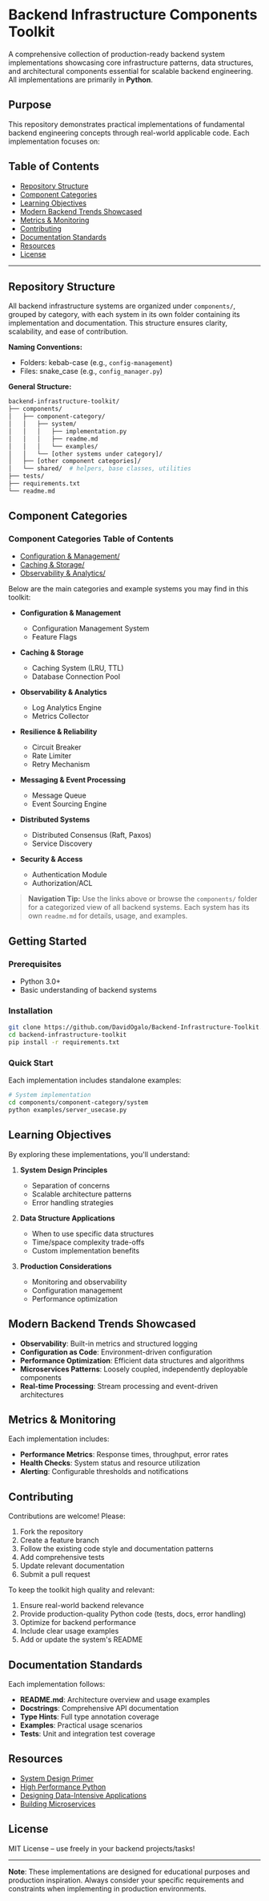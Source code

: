 # Backend Infrastructure Components Toolkit

A comprehensive collection of production-ready backend system implementations showcasing core infrastructure patterns, data structures, and architectural components essential for scalable backend engineering. All implementations are primarily in **Python**.

## Purpose

This repository demonstrates practical implementations of fundamental backend engineering concepts through real-world applicable code. Each implementation focuses on:

## Table of Contents

- [Repository Structure](#repository-structure)
- [Component Categories](#component-categories)
- [Learning Objectives](#learning-objectives)
- [Modern Backend Trends Showcased](#modern-backend-trends-showcased)
- [Metrics & Monitoring](#metrics--monitoring)
- [Contributing](#contributing)
- [Documentation Standards](#documentation-standards)
- [Resources](#resources)
- [License](#license)

---

## Repository Structure

All backend infrastructure systems are organized under `components/`, grouped by category, with each system in its own folder containing its implementation and documentation. This structure ensures clarity, scalability, and ease of contribution.

**Naming Conventions:**

- Folders: kebab-case (e.g., `config-management`)
- Files: snake_case (e.g., `config_manager.py`)

**General Structure:**

``` bash
backend-infrastructure-toolkit/
├── components/
│   ├── component-category/
│   │   ├── system/
│   │   │   ├── implementation.py
│   │   │   ├── readme.md
│   │   │   └── examples/
│   │   └── [other systems under category]/
│   ├── [other component categories]/
│   └── shared/  # helpers, base classes, utilities
├── tests/
├── requirements.txt
└── readme.md
```

## Component Categories

### Component Categories Table of Contents

- [Configuration & Management/](components/config-management/)
- [Caching & Storage/](components/caching/)
- [Observability & Analytics/](components/log-analytics/)
<!-- - [Resilience & Reliability/](components/resilience-reliability/)
- [Messaging & Event Processing/](components/messaging-event-processing/)
- [Distributed Systems/](components/distributed-systems/)
- [Security & Access/](components/security-access/) -->

Below are the main categories and example systems you may find in this toolkit:

- **Configuration & Management**
  - Configuration Management System
  - Feature Flags

- **Caching & Storage**
  - Caching System (LRU, TTL)
  - Database Connection Pool

- **Observability & Analytics**
  - Log Analytics Engine
  - Metrics Collector

- **Resilience & Reliability**
  - Circuit Breaker
  - Rate Limiter
  - Retry Mechanism

- **Messaging & Event Processing**
  - Message Queue
  - Event Sourcing Engine

- **Distributed Systems**
  - Distributed Consensus (Raft, Paxos)
  - Service Discovery

- **Security & Access**
  - Authentication Module
  - Authorization/ACL

> **Navigation Tip:** Use the links above or browse the `components/` folder for a categorized view of all backend systems. Each system has its own `readme.md` for details, usage, and examples.

## Getting Started

### Prerequisites

- Python 3.0+
- Basic understanding of backend systems

### Installation

```bash
git clone https://github.com/DavidOgalo/Backend-Infrastructure-Toolkit.git
cd backend-infrastructure-toolkit
pip install -r requirements.txt
```

### Quick Start

Each implementation includes standalone examples:

```bash
# System implementation
cd components/component-category/system
python examples/server_usecase.py
```

## Learning Objectives

By exploring these implementations, you'll understand:

1. **System Design Principles**
   - Separation of concerns
   - Scalable architecture patterns
   - Error handling strategies

2. **Data Structure Applications**
   - When to use specific data structures
   - Time/space complexity trade-offs
   - Custom implementation benefits

3. **Production Considerations**
   - Monitoring and observability
   - Configuration management
   - Performance optimization

## Modern Backend Trends Showcased

- **Observability**: Built-in metrics and structured logging
- **Configuration as Code**: Environment-driven configuration
- **Performance Optimization**: Efficient data structures and algorithms
- **Microservices Patterns**: Loosely coupled, independently deployable components
- **Real-time Processing**: Stream processing and event-driven architectures

## Metrics & Monitoring

Each implementation includes:

- **Performance Metrics**: Response times, throughput, error rates
- **Health Checks**: System status and resource utilization
- **Alerting**: Configurable thresholds and notifications
<!-- - **Dashboards**: Real-time visualization capabilities -->

## Contributing

Contributions are welcome! Please:

1. Fork the repository
2. Create a feature branch
3. Follow the existing code style and documentation patterns
4. Add comprehensive tests
5. Update relevant documentation
6. Submit a pull request

To keep the toolkit high quality and relevant:

1. Ensure real-world backend relevance
2. Provide production-quality Python code (tests, docs, error handling)
3. Optimize for backend performance
4. Include clear usage examples
5. Add or update the system's README

## Documentation Standards

Each implementation follows:

- **README.md**: Architecture overview and usage examples
- **Docstrings**: Comprehensive API documentation
- **Type Hints**: Full type annotation coverage
- **Examples**: Practical usage scenarios
- **Tests**: Unit and integration test coverage

## Resources

- [System Design Primer](https://github.com/donnemartin/system-design-primer)
- [High Performance Python](https://www.oreilly.com/library/view/high-performance-python/9781449361747/)
- [Designing Data-Intensive Applications](https://dataintensive.net/)
- [Building Microservices](https://microservices.io/)

## License

MIT License – use freely in your backend projects/tasks!

---

**Note**: These implementations are designed for educational purposes and production inspiration. Always consider your specific requirements and constraints when implementing in production environments.
